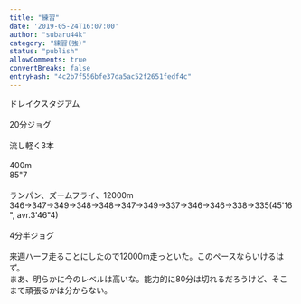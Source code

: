 ```yaml
---
title: "練習"
date: '2019-05-24T16:07:00'
author: "subaru44k"
category: "練習(強)"
status: "publish"
allowComments: true
convertBreaks: false
entryHash: "4c2b7f556bfe37da5ac52f2651fedf4c"
---
```

<p>ドレイクスタジアム<br /> <br /> 20分ジョグ<br /> <br /> 流し軽く3本<br /> <br /> 400m<br /> 85"7<br /> <br /> ランパン、ズームフライ、12000m<br /> 346&rarr;347&rarr;349&rarr;348&rarr;348&rarr;347&rarr;349&rarr;337&rarr;346&rarr;346&rarr;338&rarr;335(45'16", avr.3'46"4)<br /> <br /> 4分半ジョグ<br /> <br /> 来週ハーフ走ることにしたので12000m走っといた。このペースならいけるはず。<br /> まあ、明らかに今のレベルは高いな。能力的に80分は切れるだろうけど、そこまで頑張るかは分からない。</p>
